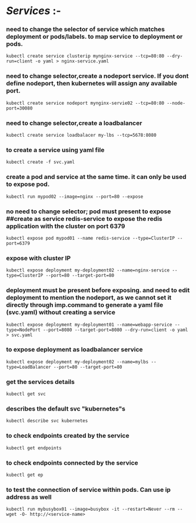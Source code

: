 # *Services* :-

### need to change the selector of service which matches deployment or pods/labels. to map service to deployment or pods.
```
kubectl create service clusterip mynginx-service --tcp=80:80 --dry-run=client -o yaml > nginx-service.yaml		
```

### need to change selector,create a nodeport service. If you dont define nodeport, then kubernetes will assign any available port.
```
kubectl create service nodeport mynginx-servie02 --tcp=80:80 --node-port=30080		
```

### need to change selector,create a loadbalancer
```
kubectl create service loadbalacer my-lbs --tcp=5678:8080				
```

### to create a service using yaml file
```
kubectl create -f svc.yaml	
```

### create a pod and service at the same time. it can only be used to expose pod.
```
kubectl run mypod02 --image=nginx --port=80 --expose		
```

### no need to change selector; pod must present to expose ##create as service redis-service to expose the redis application with the cluster on port 6379
```
kubectl expose pod mypod01 --name redis-service --type=ClusterIP --port=6379  	
```

### expose with cluster IP
```
kubectl expose deployment my-deployment02 --name=nginx-service --type=ClusterIP --port=80 --target-port=80		
```

### deployment must be present before exposing. and need to edit deployment to mention the nodeport, as we cannot set it directly through imp.command to generate a yaml file (svc.yaml) without creating a service
```
kubectl expose deployment my-deployment01 --name=webapp-service --type=NodePort --port=8080 --target-port=8080 --dry-run=client -o yaml > svc.yaml
```

### to expose deployment as loadbalancer service
```
kubectl expose deployment my-deployment02 --name=mylbs --type=LoadBalancer --port=80 --target-port=80		
```


### get the services details
```
kubectl get svc		
```

### describes the default svc "kubernetes"s
```
kubectl describe svc kubernetes		
```

### to check endpoints created by the service
```
kubectl get endpoints		
```

### to check endpoints connected by the service
```
kubectl get ep			
```

### to test the connection of service within pods. Can use ip address as well
```
kubectl run mybusybox01 --image=busybox -it --restart=Never --rm -- wget -O- http://<service-name>		
```